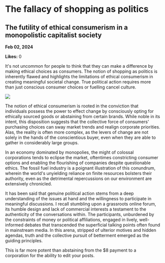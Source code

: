 # The fallacy of shopping as politics

## The futility of ethical consumerism in a monopolistic capitalist society

**Feb 02, 2024**

**Likes:** 0

It's not uncommon for people to think that they can make a difference by making ethical choices as consumers. The notion of shopping as politics is inherently flawed and highlights the limitations of ethical consumerism in creating meaningful societal change. True political action requires more than just conscious consumer choices or fuelling cancel culture.

[![](https://substackcdn.com/image/fetch/w_1456,c_limit,f_auto,q_auto:good,fl_progressive:steep/https%3A%2F%2Fsubstack-post-media.s3.amazonaws.com%2Fpublic%2Fimages%2F05fbde53-4be5-4340-9fc4-230315c18c9a_680x667.jpeg)](https://substackcdn.com/image/fetch/f_auto,q_auto:good,fl_progressive:steep/https%3A%2F%2Fsubstack-post-media.s3.amazonaws.com%2Fpublic%2Fimages%2F05fbde53-4be5-4340-9fc4-230315c18c9a_680x667.jpeg)

The notion of ethical consumerism is rooted in the conviction that individuals possess the power to effect change by consciously opting for ethically sourced goods or abstaining from certain brands. While noble in its intent, this disposition suggests that the collective force of consumers' purchasing choices can sway market trends and realign corporate priorities. Alas, the reality is often more complex, as the levers of change are not solely in the hands of the conscientious buyer, even when they are able to gather in considerably large groups.

In an economy dominated by monopolies, the might of colossal corporations tends to eclipse the market, oftentimes constricting consumer options and enabling the flourishing of companies despite questionable ethics. The fossil fuel industry is a poignant illustration of this conundrum, wherein the world's unyielding reliance on finite resources bolsters their authority, even as the detrimental repercussions on our environment are extensively chronicled.

It has been said that genuine political action stems from a deep understanding of the issues at hand and the willingness to participate in meaningful discussions. I recall stumbling upon a grassroots online forum, its humble design and lack of commercial interests a testament to the authenticity of the conversations within. The participants, unburdened by the constraints of money or political affiliations, engaged in lively, well-informed debates that transcended the superficial talking points often found in mainstream media. In this arena, stripped of ulterior motives and hidden agendas, truth and the collective pursuit of betterment emerged as the guiding principles.

This is far more potent than abstaining from the $8 payment to a corporation for the ability to edit your posts.
